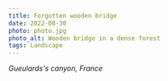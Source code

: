 ```yaml
---
title: Forgotten wooden bridge
date: 2022-08-30
photo: photo.jpg
photo_alt: Wooden bridge in a dense forest
tags: Landscape
---
```


_Gueulards's canyon, France_
